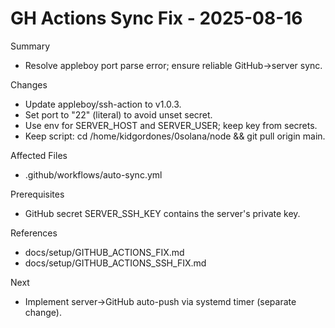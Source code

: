 # GH Actions Sync Fix - 2025-08-16

Summary
- Resolve appleboy port parse error; ensure reliable GitHub->server sync.

Changes
- Update appleboy/ssh-action to v1.0.3.
- Set port to "22" (literal) to avoid unset secret.
- Use env for SERVER_HOST and SERVER_USER; keep key from secrets.
- Keep script: cd /home/kidgordones/0solana/node && git pull origin main.

Affected Files
- .github/workflows/auto-sync.yml

Prerequisites
- GitHub secret SERVER_SSH_KEY contains the server's private key.

References
- docs/setup/GITHUB_ACTIONS_FIX.md
- docs/setup/GITHUB_ACTIONS_SSH_FIX.md

Next
- Implement server->GitHub auto-push via systemd timer (separate change).